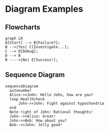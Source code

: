 # Diagram Examples

## Flowcharts

```mermaid
graph LR
A[Start] --> B{Failure?};
B -->|Yes| C[Investigate...];
C --> D[Debug];
D --> B
B ---->|No| E[Success!];
```

## Sequence Diagram

``` mermaid
sequenceDiagram
  autonumber
  Alice->>John: Hello John, how are you?
  loop Healthcheck
      John->>John: Fight against hypochondria
  end
  Note right of John: Rational thoughts!
  John-->>Alice: Great!
  John->>Bob: How about you?
  Bob-->>John: Jolly good!
```